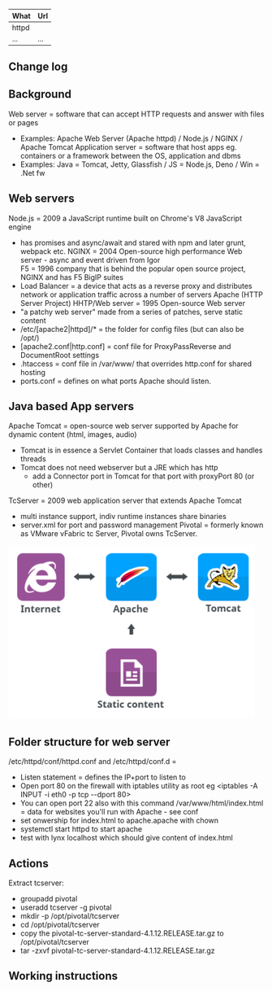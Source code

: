 | What  | Url |
|-------|-----|
| httpd |     |
| ...   | ... |

## Change log

## Background
Web server = software that can accept HTTP requests and answer with files or pages
- Examples: Apache Web Server (Apache httpd) / Node.js / NGINX / Apache Tomcat 
Application server = software that host apps eg. containers or a framework between the OS, application and dbms
- Examples: Java = Tomcat, Jetty, Glassfish / JS = Node.js, Deno / Win = .Net fw  

## Web servers
Node.js = 2009 a JavaScript runtime built on Chrome's V8 JavaScript engine
- has promises and async/await and stared with npm and later grunt, webpack etc.
NGINX = 2004 Open-source high performance Web server - async and event driven from Igor  
F5 = 1996 company that is behind the popular open source project, NGINX and has F5 BigIP suites
- Load Balancer = a device that acts as a reverse proxy and distributes network or application 
traffic across a 
number of servers
Apache (HTTP Server Project) HHTP/Web server = 1995 Open-source Web server  
- "a patchy web server" made from a series of patches, serve static content
- /etc/[apache2|httpd]/* = the folder for config files (but can also be /opt/)
- [apache2.conf|http.conf] = conf file for ProxyPassReverse and DocumentRoot settings
- .htaccess = conf file in /var/www/ that overrides http.conf for shared hosting
- ports.conf = defines on what ports Apache should listen.

## Java based App servers
Apache Tomcat = open-source web server supported by Apache for dynamic content (html, images, audio)
- Tomcat is in essence a Servlet Container that loads classes and handles threads
- Tomcat does not need webserver but a JRE which has http 
  - add a Connector port in Tomcat for that port with proxyPort 80 (or other) 

TcServer = 2009 web application server that extends Apache Tomcat
- multi instance support, indiv runtime instances share binaries
- server.xml for port and password management
Pivotal  = formerly known as VMware vFabric tc Server, Pivotal owns TcServer.

![img.png](img.png)

## Folder structure for web server
/etc/httpd/conf/httpd.conf and /etc/httpd/conf.d =
- Listen statement = defines the IP+port to listen to
- Open port 80 on the firewall with iptables utility as root eg <iptables -A INPUT -i eth0 -p tcp --dport 80>
- You can open port 22 also with this command
/var/www/html/index.html = data for websites you'll run with Apache - see conf
- set onwership for index.html to apache.apache with chown
- systemctl start httpd to start apache
- test with lynx localhost which should give content of index.html


 
## Actions
Extract tcserver:
- groupadd pivotal
- useradd tcserver -g pivotal
- mkdir -p /opt/pivotal/tcserver
- cd /opt/pivotal/tcserver
- copy the pivotal-tc-server-standard-4.1.12.RELEASE.tar.gz to /opt/pivotal/tcserver
- tar -zxvf pivotal-tc-server-standard-4.1.12.RELEASE.tar.gz

## Working instructions
